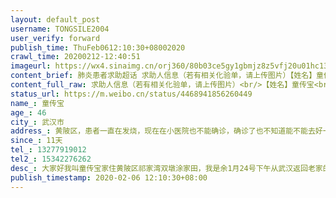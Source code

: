 ```yaml
---
layout: default_post
username: TONGSILE2004
user_verify: forward
publish_time: ThuFeb0612:10:30+08002020
crawl_time: 20200212-12:40:51
imageurl: https://wx4.sinaimg.cn/orj360/80b03ce5gy1gbmjz8z5vfj20u01hc13g.jpg,https://wx3.sinaimg.cn/orj360/80b03ce5gy1gbmjzbzenmj20u01hcwst.jpg,https://wx1.sinaimg.cn/orj360/80b03ce5gy1gbmjze3b61j20u01hcdqc.jpg,https://wx3.sinaimg.cn/orj360/80b03ce5gy1gbmjz52356j20ci0m874v.jpg
content_brief: 肺炎患者求助超话 求助人信息（若有相关化验单，请上传图片）【姓名】童传宝【年龄】46【所在城市】武汉市【所在小区、社区】黄陂区，患者一直在发烧，现在在小医院也不能确诊，确诊了也不知道能不能去好一点的定点医院进行治疗【患病时间】11天【联系方式】13277919012【其他紧急联系人】1 ...全文
content_full_raw: 求助人信息（若有相关化验单，请上传图片）<br/>【姓名】童传宝<br/>【年龄】46<br/>【所在城市】武汉市<br/>【所在小区、社区】黄陂区，患者一直在发烧，现在在小医院也不能确诊，确诊了也不知道能不能去好一点的定点医院进行治疗<br/>【患病时间】11天<br/>【联系方式】13277919012<br/>【其他紧急联系人】15342276262<br/>【病情描述】大家好我叫童传宝家住黄陂区祁家湾双墩涂家田，我是余1月24号下午从武汉返回老家的，1月26号晚上感觉有点不舒服吃了点感冒药就好了，到28号就又感觉身体乏力，29号就去祁家湾卫生院抽血拍片，当时体温正常，医生就开了药让我回家去观察，到了31号我就收到我同事染病毒去世的消息了，我就紧张起来了，我2月3号就又去祁家湾医院抽了血，拍了片，拍的片有肺部感染了，医生就让我在医院隔离观察了，下午就去李集医院做了CT显示肺部感染严重了，而且我一直在高烧中，现在医生就每天跟我打2瓶消炎针，我感觉我身体状况越来越差了，但是医生又不转我去定点医院说是要重症才能转去，难道我就要一直这样子把身体拖成重症才救我一下吗？<adata-url="http://t.cn/R2WxQOQ"href="http://weibo.com/p/1001018008642010000000000"data-hide=""><spanclass='url-icon'><imgstyle='width:1rem;height:1rem'src='https://h5.sinaimg.cn/upload/2015/09/25/3/timeline_card_small_location_default.png'></span><spanclass="surl-text">武汉</span></a>
status_url: https://m.weibo.cn/status/4468941856260449
name_: 童传宝
age_: 46
city_: 武汉市
address_: 黄陂区，患者一直在发烧，现在在小医院也不能确诊，确诊了也不知道能不能去好一点的定点医院进行治疗
since_: 11天
tel_: 13277919012
tel2_: 15342276262
desc_: 大家好我叫童传宝家住黄陂区祁家湾双墩涂家田，我是余1月24号下午从武汉返回老家的，1月26号晚上感觉有点不舒服吃了点感冒药就好了，到28号就又感觉身体乏力，29号就去祁家湾卫生院抽血拍片，当时体温正常，医生就开了药让我回家去观察，到了31号我就收到我同事染病毒去世的消息了，我就紧张起来了，我2月3号就又去祁家湾医院抽了血，拍了片，拍的片有肺部感染了，医生就让我在医院隔离观察了，下午就去李集医院做了CT显示肺部感染严重了，而且我一直在高烧中，现在医生就每天跟我打2瓶消炎针，我感觉我身体状况越来越差了，但是医生又不转我去定点医院说是要重症才能转去，难道我就要一直这样子把身体拖成重症才救我一下吗？<adata-url="http//t.cn/R2WxQOQ"href="http//weibo.com/p/1001018008642010000000000"data-hide=""><spanclass='url-icon'><imgstyle='width1rem;height1rem'src='https//h5.sinaimg.cn/upload/2015/09/25/3/timeline_card_small_location_default.png'></span><spanclass="surl-text">武汉</span></a>
publish_timestamp: 2020-02-06 12:10:30+08:00
---
```


